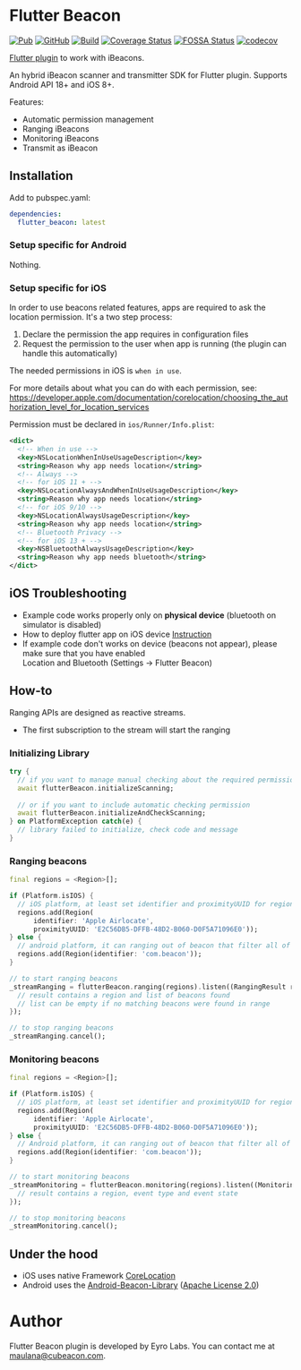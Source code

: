 # Flutter Beacon

[![Pub](https://img.shields.io/pub/v/flutter_beacon.svg)](https://pub.dartlang.org/packages/flutter_beacon) [![GitHub](https://img.shields.io/github/license/alann-maulana/flutter_beacon.svg?color=2196F3)](https://github.com/alann-maulana/flutter_beacon/blob/master/LICENSE) [![Build](https://github.com/alann-maulana/flutter_beacon/workflows/Flutter%20CI/badge.svg)](https://github.com/alann-maulana/flutter_beacon/actions?query=workflow%3A%22Flutter+CI%22) [![Coverage Status](https://coveralls.io/repos/github/alann-maulana/flutter_beacon/badge.svg?branch=master)](https://coveralls.io/github/alann-maulana/flutter_beacon?branch=master)  [![FOSSA Status](https://app.fossa.com/api/projects/git%2Bgithub.com%2Falann-maulana%2Fflutter_beacon.svg?type=shield)](https://app.fossa.com/projects/git%2Bgithub.com%2Falann-maulana%2Fflutter_beacon?ref=badge_shield) [![codecov](https://codecov.io/gh/alann-maulana/flutter_beacon/branch/master/graph/badge.svg)](https://codecov.io/gh/alann-maulana/flutter_beacon) 

[Flutter plugin](https://pub.dartlang.org/packages/flutter_beacon/) to work with iBeacons.  

An hybrid iBeacon scanner and transmitter SDK for Flutter plugin. Supports Android API 18+ and iOS 8+.

Features:

* Automatic permission management
* Ranging iBeacons  
* Monitoring iBeacons
* Transmit as iBeacon

## Installation

Add to pubspec.yaml:

```yaml
dependencies:
  flutter_beacon: latest
```

### Setup specific for Android

Nothing.

### Setup specific for iOS

In order to use beacons related features, apps are required to ask the location permission. It's a two step process:

1. Declare the permission the app requires in configuration files
2. Request the permission to the user when app is running (the plugin can handle this automatically)

The needed permissions in iOS is `when in use`.

For more details about what you can do with each permission, see:  
https://developer.apple.com/documentation/corelocation/choosing_the_authorization_level_for_location_services

Permission must be declared in `ios/Runner/Info.plist`:

```xml
<dict>
  <!-- When in use -->
  <key>NSLocationWhenInUseUsageDescription</key>
  <string>Reason why app needs location</string>
  <!-- Always -->
  <!-- for iOS 11 + -->
  <key>NSLocationAlwaysAndWhenInUseUsageDescription</key>
  <string>Reason why app needs location</string>
  <!-- for iOS 9/10 -->
  <key>NSLocationAlwaysUsageDescription</key>
  <string>Reason why app needs location</string>
  <!-- Bluetooth Privacy -->
  <!-- for iOS 13 + -->
  <key>NSBluetoothAlwaysUsageDescription</key>
  <string>Reason why app needs bluetooth</string>
</dict>
```

## iOS Troubleshooting

* Example code works properly only on **physical device** (bluetooth on simulator is disabled)
* How to deploy flutter app on iOS device [Instruction](https://flutter.dev/docs/get-started/install/macos)
* If example code don't works on device (beacons not appear), please make sure that you have enabled <br/> Location and Bluetooth (Settings -> Flutter Beacon) 

## How-to

Ranging APIs are designed as reactive streams.  

* The first subscription to the stream will start the ranging

### Initializing Library

```dart
try {
  // if you want to manage manual checking about the required permissions
  await flutterBeacon.initializeScanning;
  
  // or if you want to include automatic checking permission
  await flutterBeacon.initializeAndCheckScanning;
} on PlatformException catch(e) {
  // library failed to initialize, check code and message
}
```

### Ranging beacons

```dart
final regions = <Region>[];

if (Platform.isIOS) {
  // iOS platform, at least set identifier and proximityUUID for region scanning
  regions.add(Region(
      identifier: 'Apple Airlocate',
      proximityUUID: 'E2C56DB5-DFFB-48D2-B060-D0F5A71096E0'));
} else {
  // android platform, it can ranging out of beacon that filter all of Proximity UUID
  regions.add(Region(identifier: 'com.beacon'));
}

// to start ranging beacons
_streamRanging = flutterBeacon.ranging(regions).listen((RangingResult result) {
  // result contains a region and list of beacons found
  // list can be empty if no matching beacons were found in range
});

// to stop ranging beacons
_streamRanging.cancel();
```

### Monitoring beacons

```dart
final regions = <Region>[];

if (Platform.isIOS) {
  // iOS platform, at least set identifier and proximityUUID for region scanning
  regions.add(Region(
      identifier: 'Apple Airlocate',
      proximityUUID: 'E2C56DB5-DFFB-48D2-B060-D0F5A71096E0'));
} else {
  // Android platform, it can ranging out of beacon that filter all of Proximity UUID
  regions.add(Region(identifier: 'com.beacon'));
}

// to start monitoring beacons
_streamMonitoring = flutterBeacon.monitoring(regions).listen((MonitoringResult result) {
  // result contains a region, event type and event state
});

// to stop monitoring beacons
_streamMonitoring.cancel();
```

## Under the hood

* iOS uses native Framework [CoreLocation](https://developer.apple.com/documentation/corelocation/)
* Android uses the [Android-Beacon-Library](https://github.com/AltBeacon/android-beacon-library) ([Apache License 2.0](https://github.com/AltBeacon/android-beacon-library/blob/master/LICENSE))  

# Author

Flutter Beacon plugin is developed by Eyro Labs. You can contact me at <maulana@cubeacon.com>.

